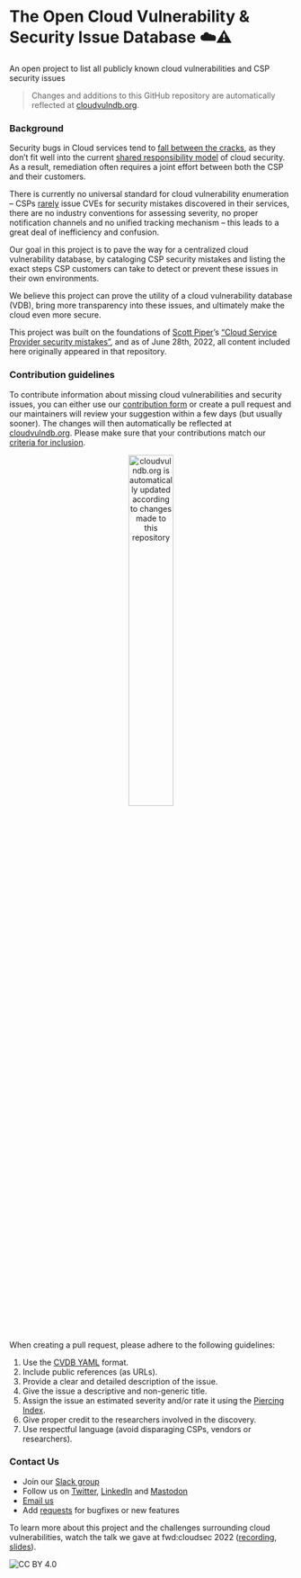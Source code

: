 # The Open Cloud Vulnerability & Security Issue Database ☁️⚠️
An open project to list all publicly known cloud vulnerabilities and CSP security issues

> Changes and additions to this GitHub repository are automatically reflected at [cloudvulndb.org](https://cloudvulndb.org/).

### Background
Security bugs in Cloud services tend to [fall between the cracks](https://www.wiz.io/blog/security-industry-call-to-action-we-need-a-cloud-vulnerability-database/), as they don’t fit well into the current [shared responsibility model](https://cloudsecurityalliance.org/blog/2020/08/26/shared-responsibility-model-explained/) of cloud security. As a result, remediation often requires a joint effort between both the CSP and their customers.

There is currently no universal standard for cloud vulnerability enumeration – CSPs [rarely](https://www.cve.org/Media/News/item/blog/2022/09/13/Dispelling-the-Myth-CVE-ID) issue CVEs for security mistakes discovered in their services, there are no industry conventions for assessing severity, no proper notification channels and no unified tracking mechanism – this leads to a great deal of inefficiency and confusion.

Our goal in this project is to pave the way for a centralized cloud vulnerability database, by cataloging CSP security mistakes and listing the exact steps CSP customers can take to detect or prevent these issues in their own environments.

We believe this project can prove the utility of a cloud vulnerability database (VDB), bring more transparency into these issues, and ultimately make the cloud even more secure.

This project was built on the foundations of [Scott Piper](https://twitter.com/0xdabbad00)’s [“Cloud Service Provider security mistakes”](https://github.com/SummitRoute/csp_security_mistakes), and as of June 28th, 2022, all content included here originally appeared in that repository.

### Contribution guidelines

To contribute information about missing cloud vulnerabilities and security issues, you can either use our [contribution form](https://github.com/wiz-sec/open-cvdb/issues/new?assignees=&labels=addition&projects=&template=contribution-template.md&title=%5BContribution%5D+Add+security+issue+or+vulnerability) or create a pull request and our maintainers will review your suggestion within a few days (but usually sooner). The changes will then automatically be reflected at [cloudvulndb.org](https://cloudvulndb.org/). Please make sure that your contributions match our [criteria for inclusion](http://cloudvulndb.org/about).

<p align="center"><img width="40%" align="center" src="https://github.com/wiz-sec/open-cvdb/blob/main/webscheme.png" alt="cloudvulndb.org is automatically updated according to changes made to this repository" class="center"></p>

When creating a pull request, please adhere to the following guidelines:
1.  Use the [CVDB YAML](https://github.com/wiz-sec/open-cvdb/blob/main/pages/sample.yaml) format. 
2.	Include public references (as URLs).
3.	Provide a clear and detailed description of the issue.
4.	Give the issue a descriptive and non-generic title.
5.	Assign the issue an estimated severity and/or rate it using the [Piercing Index](https://github.com/piercing-index/cloud-vulnerabilities).
6.	Give proper credit to the researchers involved in the discovery.
7.	Use respectful language (avoid disparaging CSPs, vendors or researchers).


### Contact Us
* Join our [Slack group](https://bit.ly/cloudVuln)
* Follow us on [Twitter](https://twitter.com/cloudvulndb), [LinkedIn](https://www.linkedin.com/company/cloudvulndb/) and [Mastodon](https://infosec.exchange/@cloudvulndb)
* [Email us](mailto:cloudvulndb@gmail.com)
* Add [requests](https://github.com/wiz-sec/open-cvdb/issues/new/choose) for bugfixes or new features

To learn more about this project and the challenges surrounding cloud vulnerabilities, watch the talk we gave at fwd:cloudsec 2022 ([recording](https://www.youtube.com/watch?v=KwDo6KG76_c&list=PLCPCP1pNWD7N2SPaz4cmuS27xutaf32jy&index=11&ab_channel=fwd%3Acloudsec), [slides](https://pretalx.com/media/fwd-cloudsec-2022/submissions/YJBJPK/resources/cloudvulndb_fwd_jLR2QM9.pdf)).

![CC BY 4.0](https://img.shields.io/badge/License-CC%20BY%204.0-lightgrey.svg)
